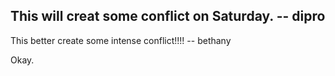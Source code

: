 ## This will creat some conflict on Saturday. -- dipro

This better create some intense conflict!!!! -- bethany

Okay.
